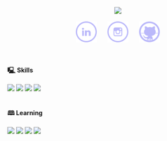 <p align="center">
  <a href="https://github.com/DenverCoder1/readme-typing-svg"><img src="https://readme-typing-svg.herokuapp.com?size=22&duration=5000&color=bbb9fa&center=true&width=500&lines=Hello%2C+I'm+Denise+M%C3%BCller;Information+Systems+student;"></a>
</p>

<p align="center">
  <a href="https://www.linkedin.com/in/denise-m2" title="LinkedIn"><img src="icons/linkedin.png"/></a>&nbsp;&nbsp;&nbsp;&nbsp;&nbsp;
  <a href="https://www.instagram.com/denise.m2" title="Instagram"><img src="icons/instagram.png"/></a>&nbsp;&nbsp;&nbsp;&nbsp;&nbsp;
  <a href="https://github.com/denise-muller" title="GitHub"><img src="icons/github.png"/></a>
</p><br>

<div style="display: inline_block">
  <h4>🖳 Skills</h4>
    <img src="https://img.shields.io/badge/HTML5-E34F26?style=for-the-badge&logo=html5&logoColor=white"/>
    <img src="https://img.shields.io/badge/CSS3-1572B6?style=for-the-badge&logo=css3&logoColor=white"/>
    <img src="https://img.shields.io/badge/Bootstrap-563D7C?style=for-the-badge&logo=bootstrap&logoColor=white"/>
    <img src="https://img.shields.io/badge/GIT-E44C30?style=for-the-badge&logo=git&logoColor=white"/>  
  <br><br>
  <h4>🕮 Learning</h4>
    <img src="https://img.shields.io/badge/Java-ED8B00?style=for-the-badge&logo=java&logoColor=white"/>
    <img src="https://img.shields.io/badge/JavaScript-F7DF1E?style=for-the-badge&logo=javascript&logoColor=black"/>
    <img src="https://img.shields.io/badge/C%23-239120?style=for-the-badge&logo=c-sharp&logoColor=white"/>
    <img src="https://img.shields.io/badge/MySQL-005C84?style=for-the-badge&logo=mysql&logoColor=white"/>
  
</div>
